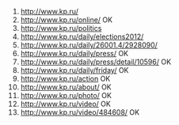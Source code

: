 1. http://www.kp.ru/
2. http://www.kp.ru/online/                     OK
3. http://www.kp.ru/politics
4. http://www.kp.ru/daily/elections2012/
5. http://www.kp.ru/daily/26001.4/2928090/
6. http://www.kp.ru/daily/press/                OK
7. http://www.kp.ru/daily/press/detail/10596/   OK
8. http://www.kp.ru/daily/friday/               OK
9. http://www.kp.ru/action                      OK
10. http://www.kp.ru/about/                     OK
11. http://www.kp.ru/photo/                     OK
12. http://www.kp.ru/video/                     OK
13. http://www.kp.ru/video/484608/              OK